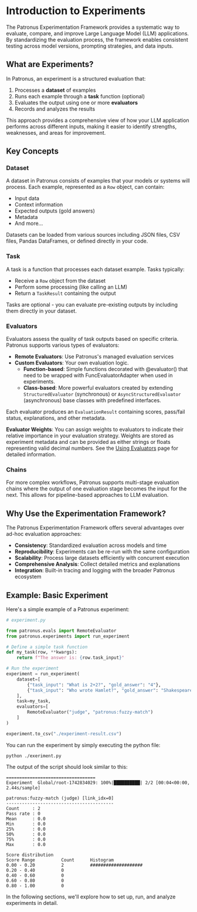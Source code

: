 # Introduction to Experiments

The Patronus Experimentation Framework provides a systematic way to evaluate, compare, and improve Large Language Model (LLM) applications.
By standardizing the evaluation process, the framework enables consistent testing across model versions, prompting strategies, and data inputs.

## What are Experiments?

In Patronus, an experiment is a structured evaluation that:

1. Processes a **dataset** of examples
2. Runs each example through a **task** function (optional)
3. Evaluates the output using one or more **evaluators**
4. Records and analyzes the results

This approach provides a comprehensive view of how your LLM application performs across different inputs,
making it easier to identify strengths, weaknesses, and areas for improvement.

## Key Concepts

### Dataset

A dataset in Patronus consists of examples that your models or systems will process.
Each example, represented as a `Row` object, can contain:

- Input data
- Context information
- Expected outputs (gold answers)
- Metadata
- And more...

Datasets can be loaded from various sources including JSON files, CSV files, Pandas DataFrames, or defined directly in your code.

### Task

A task is a function that processes each dataset example. Tasks typically:

- Receive a `Row` object from the dataset
- Perform some processing (like calling an LLM)
- Return a `TaskResult` containing the output

Tasks are optional - you can evaluate pre-existing outputs by including them directly in your dataset.

### Evaluators

Evaluators assess the quality of task outputs based on specific criteria. Patronus supports various types of evaluators:

- **Remote Evaluators**: Use Patronus's managed evaluation services
- **Custom Evaluators**: Your own evaluation logic.
    - **Function-based**: Simple functions decorated with @evaluator() that need to be wrapped with FuncEvaluatorAdapter when used in experiments.
    - **Class-based**: More powerful evaluators created by extending `StructuredEvaluator` (synchronous) or `AsyncStructuredEvaluator` (asynchronous) base classes with predefined interfaces.

Each evaluator produces an `EvaluationResult` containing scores, pass/fail status, explanations, and other metadata.

**Evaluator Weights**: You can assign weights to evaluators to indicate their relative importance in your evaluation strategy. Weights are stored as experiment metadata and can be provided as either strings or floats representing valid decimal numbers. See the [Using Evaluators](evaluators.md#evaluator-weights-experiments-only) page for detailed information.

### Chains

For more complex workflows, Patronus supports multi-stage evaluation chains where the output of one evaluation stage becomes the input for the next.
This allows for pipeline-based approaches to LLM evaluation.

## Why Use the Experimentation Framework?

The Patronus Experimentation Framework offers several advantages over ad-hoc evaluation approaches:

- **Consistency**: Standardized evaluation across models and time
- **Reproducibility**: Experiments can be re-run with the same configuration
- **Scalability**: Process large datasets efficiently with concurrent execution
- **Comprehensive Analysis**: Collect detailed metrics and explanations
- **Integration**: Built-in tracing and logging with the broader Patronus ecosystem

## Example: Basic Experiment

Here's a simple example of a Patronus experiment:

```python
# experiment.py

from patronus.evals import RemoteEvaluator
from patronus.experiments import run_experiment

# Define a simple task function
def my_task(row, **kwargs):
    return f"The answer is: {row.task_input}"

# Run the experiment
experiment = run_experiment(
    dataset=[
        {"task_input": "What is 2+2?", "gold_answer": "4"},
        {"task_input": "Who wrote Hamlet?", "gold_answer": "Shakespeare"}
    ],
    task=my_task,
    evaluators=[
        RemoteEvaluator("judge", "patronus:fuzzy-match")
    ]
)

experiment.to_csv("./experiment-result.csv")
```

You can run the experiment by simply executing the python file:

```shell
python ./exeriment.py
```

The output of the script should look similar to this:

```text
==================================
Experiment  Global/root-1742834029: 100%|██████████| 2/2 [00:04<00:00,  2.44s/sample]

patronus:fuzzy-match (judge) [link_idx=0]
-----------------------------------------
Count     : 2
Pass rate : 0
Mean      : 0.0
Min       : 0.0
25%       : 0.0
50%       : 0.0
75%       : 0.0
Max       : 0.0

Score distribution
Score Range          Count      Histogram
0.00 - 0.20          2          ####################
0.20 - 0.40          0
0.40 - 0.60          0
0.60 - 0.80          0
0.80 - 1.00          0
```

In the following sections, we'll explore how to set up, run, and analyze experiments in detail.
